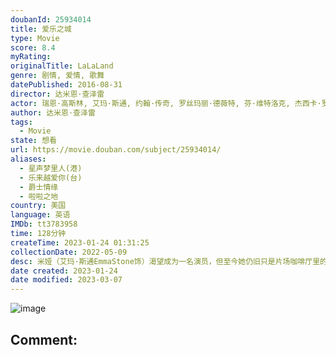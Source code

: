 ```yaml
---
doubanId: 25934014
title: 爱乐之城
type: Movie
score: 8.4
myRating: 
originalTitle: LaLaLand
genre: 剧情, 爱情, 歌舞
datePublished: 2016-08-31
director: 达米恩·查泽雷
actor: 瑞恩·高斯林, 艾玛·斯通, 约翰·传奇, 罗丝玛丽·德薇特, 芬·维特洛克, 杰西卡·罗德, 水野索诺娅, 考莉·埃尔南德斯, ·西蒙斯, 汤姆·艾弗瑞特·斯科特, 米根·费伊, 达蒙·冈普顿, 贾森·福克斯, 乔什·平茨, 艾米·科恩, 特里·沃尔特斯, 汤姆·谢尔顿, 信达·亚当斯, 克劳丁·克劳迪奥, ·瓦拉赫, 特雷弗·里斯奥尔, 奥莉维亚·汉密尔顿, 安娜·查泽雷, 马里乌斯·代·弗里斯, 妮科尔·库隆, 迈尔斯·安德森, 约翰·辛德曼, 瓦拉里·雷·米勒, 基夫·范登·霍伊维尔, 佐伊·霍尔, 登普西·帕皮恩, 辛德拉·车, ·莫尼, 苏珊妮·拉切塞斯, undefined, 妮拉·伊丽莎白·沃特金斯, 妮可·沃尔夫, 弗雷德里克·基夫, 朱莉·施密德, 赫米基·马德拉, 尼克·巴加, 尼克·德拉戈
author: 达米恩·查泽雷
tags:
  - Movie
state: 想看
url: https://movie.douban.com/subject/25934014/
aliases:
  - 星声梦里人(港)
  - 乐来越爱你(台)
  - 爵士情缘
  - 啦啦之地
country: 美国
language: 英语
IMDb: tt3783958
time: 128分钟
createTime: 2023-01-24 01:31:25
collectionDate: 2022-05-09
desc: 米娅（艾玛·斯通EmmaStone饰）渴望成为一名演员，但至今她仍旧只是片场咖啡厅里的一名平凡的咖啡师，尽管不停的参加着大大小小的试镜，但米娅收获的只有失败。某日，在一场派对之中，米娅邂逅了名为...
date created: 2023-01-24
date modified: 2023-03-07
---
```


![image](p2395517414.jpg)

Comment:
---
